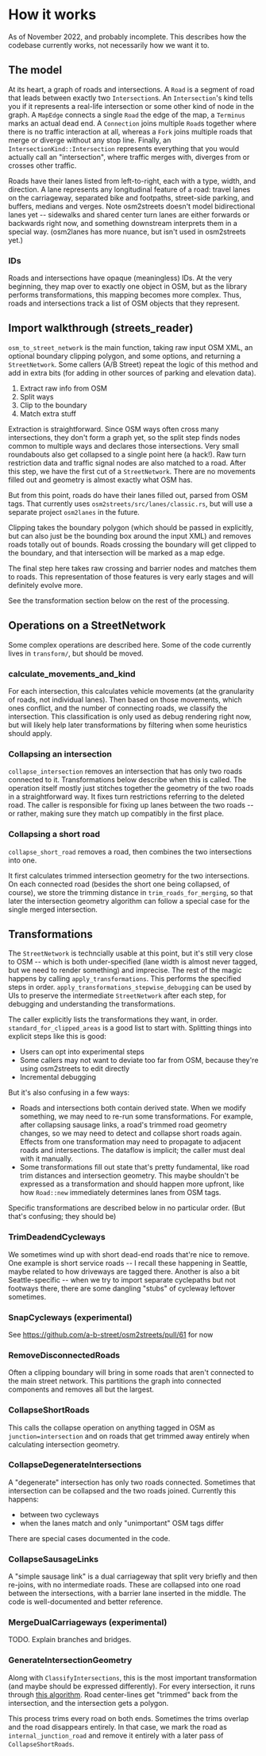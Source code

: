 # How it works

As of November 2022, and probably incomplete. This describes how the codebase currently works, not necessarily how we want it to.

## The model

At its heart, a graph of roads and intersections. A `Road` is a segment of road that leads between exactly two `Intersection`s. An `Intersection`'s kind tells you if it represents a real-life intersection or some other kind of node in the graph. A `MapEdge` connects a single `Road` the edge of the map, a `Terminus` marks an actual dead end. A `Connection` joins multiple `Road`s together where there is no traffic interaction at all, whereas a `Fork` joins multiple roads that merge or diverge without any stop line. Finally, an `IntersectionKind::Intersection` represents everything that you would actually call an "intersection", where traffic merges with, diverges from or crosses other traffic.

Roads have their lanes listed from left-to-right, each with a type, width, and direction. A lane represents any longitudinal feature of a road: travel lanes on the carriageway, separated bike and footpaths, street-side parking, and buffers, medians and verges. Note osm2streets doesn't model bidirectional lanes yet -- sidewalks and shared center turn lanes are either forwards or backwards right now, and something downstream interprets them in a special way. (osm2lanes has more nuance, but isn't used in osm2streets yet.)

### IDs

Roads and intersections have opaque (meaningless) IDs. At the very beginning, they map over to exactly one object in OSM, but as the library performs transformations, this mapping becomes more complex. Thus, roads and intersections track a list of OSM objects that they represent.

## Import walkthrough (streets_reader)

`osm_to_street_network` is the main function, taking raw input OSM XML, an optional boundary clipping polygon, and some options, and returning a `StreetNetwork`. Some callers (A/B Street) repeat the logic of this method and add in extra bits (for adding in other sources of parking and elevation data).

1.   Extract raw info from OSM
2.   Split ways
3.   Clip to the boundary
4.   Match extra stuff

Extraction is straightforward. Since OSM ways often cross many intersections, they don't form a graph yet, so the split step finds nodes common to multiple ways and declares those intersections. Very small roundabouts also get collapsed to a single point here (a hack!). Raw turn restriction data and traffic signal nodes are also matched to a road. After this step, we have the first cut of a `StreetNetwork`. There are no movements filled out and geometry is almost exactly what OSM has.

But from this point, roads do have their lanes filled out, parsed from OSM tags. That currently uses `osm2streets/src/lanes/classic.rs`, but will use a separate project `osm2lanes` in the future.

Clipping takes the boundary polygon (which should be passed in explicitly, but can also just be the bounding box around the input XML) and removes roads totally out of bounds. Roads crossing the boundary will get clipped to the boundary, and that intersection will be marked as a map edge.

The final step here takes raw crossing and barrier nodes and matches them to roads. This representation of those features is very early stages and will definitely evolve more.

See the transformation section below on the rest of the processing.

## Operations on a StreetNetwork

Some complex operations are described here. Some of the code currently lives in `transform/`, but should be moved.

### calculate_movements_and_kind

For each intersection, this calculates vehicle movements (at the granularity of roads, not individual lanes). Then based on those movements, which ones conflict, and the number of connecting roads, we classify the intersection. This classification is only used as debug rendering right now, but will likely help later transformations by filtering when some heuristics should apply.

### Collapsing an intersection

`collapse_intersection` removes an intersection that has only two roads connected to it. Transformations below describe when this is called. The operation itself mostly just stitches together the geometry of the two roads in a straightforward way. It fixes turn restrictions referring to the deleted road. The caller is responsible for fixing up lanes between the two roads -- or rather, making sure they match up compatibly in the first place.

### Collapsing a short road

`collapse_short_road` removes a road, then combines the two intersections into one.

It first calculates trimmed intersection geometry for the two intersections. On each connected road (besides the short one being collapsed, of course), we store the trimming distance in `trim_roads_for_merging`, so that later the intersection geometry algorithm can follow a special case for the single merged intersection.


## Transformations

The `StreetNetwork` is techncially usable at this point, but it's still very close to OSM -- which is both under-specified (lane width is almost never tagged, but we need to render something) and imprecise. The rest of the magic happens by calling `apply_transformations`. This performs the specified steps in order. `apply_transformations_stepwise_debugging` can be used by UIs to preserve the intermediate `StreetNetwork` after each step, for debugging and understanding the transformations.

The caller explicitly lists the transformations they want, in order. `standard_for_clipped_areas` is a good list to start with. Splitting things into explicit steps like this is good:

- Users can opt into experimental steps
- Some callers may not want to deviate too far from OSM, because they're using osm2streets to edit directly
- Incremental debugging

But it's also confusing in a few ways:

- Roads and intersections both contain derived state. When we modify something, we may need to re-run some transformations. For example, after collapsing sausage links, a road's trimmed road geometry changes, so we may need to detect and collapse short roads again. Effects from one transformation may need to propagate to adjacent roads and intersections. The dataflow is implicit; the caller must deal with it manually.
- Some transformations fill out state that's pretty fundamental, like road trim distances and intersection geometry. This maybe shouldn't be expressed as a transformation and should happen more upfront, like how `Road::new` immediately determines lanes from OSM tags.

Specific transformations are described below in no particular order. (But that's confusing; they should be)

### TrimDeadendCycleways

We sometimes wind up with short dead-end roads that're nice to remove. One example is short service roads -- I recall these happening in Seattle, maybe related to how driveways are tagged there. Another is also a bit Seattle-specific -- when we try to import separate cyclepaths but not footways there, there are some dangling "stubs" of cycleway leftover sometimes.

### SnapCycleways (experimental)

See <https://github.com/a-b-street/osm2streets/pull/61> for now

### RemoveDisconnectedRoads

Often a clipping boundary will bring in some roads that aren't connected to the main street network. This partitions the graph into connected components and removes all but the largest.

### CollapseShortRoads

This calls the collapse operation on anything tagged in OSM as `junction=intersection` and on roads that get trimmed away entirely when calculating intersection geometry.

### CollapseDegenerateIntersections

A "degenerate" intersection has only two roads connected. Sometimes that intersection can be collapsed and the two roads joined. Currently this happens:

- between two cycleways
- when the lanes match and only "unimportant" OSM tags differ

There are special cases documented in the code.

### CollapseSausageLinks

A "simple sausage link" is a dual carriageway that split very briefly and then re-joins, with no intermediate roads. These are collapsed into one road between the intersections, with a barrier lane inserted in the middle. The code is well-documented and better reference.

### MergeDualCarriageways (experimental)

TODO. Explain branches and bridges.

### GenerateIntersectionGeometry

Along with `ClassifyIntersections`, this is the most important transformation (and maybe should be expressed differently). For every intersection, it runs through [this algorithm](https://a-b-street.github.io/docs/tech/map/geometry/index.html). Road center-lines get "trimmed" back from the intersection, and the intersection gets a polygon.

This process trims every road on both ends. Sometimes the trims overlap and the road disappears entirely. In that case, we mark the road as `internal_junction_road` and remove it entirely with a later pass of `CollapseShortRoads`.
